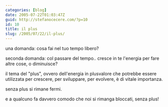 ```yaml
---
categories: [blog]
date: 2005-07-22T01:03:47Z
guid: http://stefanocecere.com/?p=10
id: 10
title: il plus
slug: /2005/07/22/il-plus/
---
```


una domanda: cosa fai nel tuo tempo libero?

seconda domanda: col passare del tempo.. cresce in te l'energia per fare altre cose, o diminuisce?

il tema del "plus", ovvero dell'energia in plusvalore che potrebbe essere utilizzata per crescere, per sviluppare, per evolvere, è di vitale importanza.
  
senza plus si rimane fermi.

e a qualcuno fa davvero comodo che noi si rimanga bloccati, senza plus!